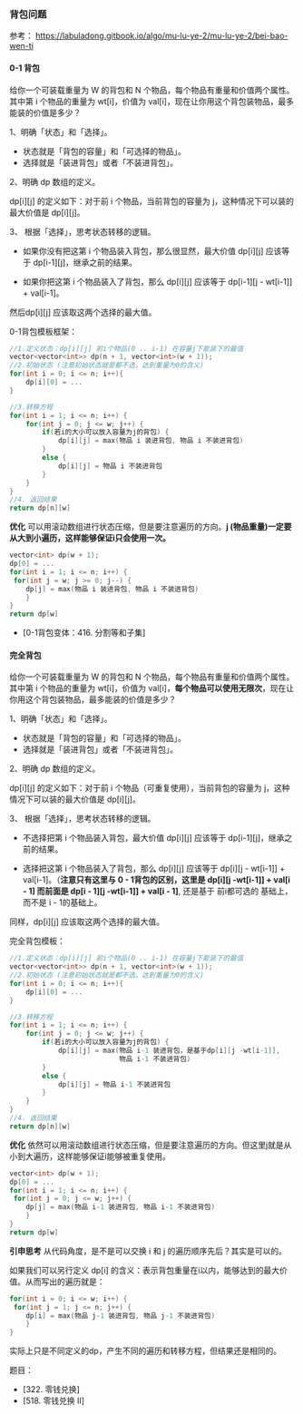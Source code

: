 ### 背包问题

参考：
https://labuladong.gitbook.io/algo/mu-lu-ye-2/mu-lu-ye-2/bei-bao-wen-ti

#### 0-1 背包

给你一个可装载重量为 W 的背包和 N 个物品，每个物品有重量和价值两个属性。其中第 i 个物品的重量为 wt[i]，价值为 val[i]，现在让你用这个背包装物品，最多能装的价值是多少？

1、明确「状态」和「选择」。 

- 状态就是「背包的容量」和「可选择的物品」。
- 选择就是「装进背包」或者「不装进背包」。


2、明确 dp 数组的定义。

dp[i][j] 的定义如下：对于前 i 个物品，当前背包的容量为 j，这种情况下可以装的最大价值是 dp[i][j]。

3、 根据「选择」，思考状态转移的逻辑。

- 如果你没有把这第 i 个物品装入背包，那么很显然，最大价值 dp[i][j] 应该等于 dp[i-1][j]，继承之前的结果。

- 如果你把这第 i 个物品装入了背包，那么 dp[i][j] 应该等于 dp[i-1][j - wt[i-1]] + val[i-1]。

然后dp[i][j] 应该取这两个选择的最大值。

0-1背包模板框架：

```cpp
//1.定义状态：dp[i][j] 前i个物品(0 .. i-1) 在容量j下能装下的最值
vector<vector<int>> dp(n + 1, vector<int>(w + 1));
//2.初始状态 (注意初始状态就是都不选，达到重量为0的含义)
for(int i = 0; i <= n; i++){
    dp[i][0] = ...
}

//3.转移方程
for(int i = 1; i <= n; i++) {
    for(int j = 0; j <= w; j++) {
        if(若i的大小可以放入容量为j的背包) {
            dp[i][j] = max(物品 i 装进背包, 物品 i 不装进背包)
        }
        else {
            dp[i][j] = 物品 i 不装进背包
        }
    }
}
//4. 返回结果
return dp[n][w]
```

**优化**
可以用滚动数组进行状态压缩，但是要注意遍历的方向。**j (物品重量)一定要从大到小遍历，这样能够保证i只会使用一次。**

```cpp
vector<int> dp(w + 1);
dp[0] = ...
for(int i = 1; i <= n; i++) {
 for(int j = w; j >= 0; j--) {
    dp[j] = max(物品 i 装进背包, 物品 i 不装进背包)
    }
}
return dp[w]
```


- [0-1背包变体：416. 分割等和子集]


#### 完全背包

给你一个可装载重量为 W 的背包和 N 个物品，每个物品有重量和价值两个属性。其中第 i 个物品的重量为 wt[i]，价值为 val[i]，**每个物品可以使用无限次**，现在让你用这个背包装物品，最多能装的价值是多少？

1、明确「状态」和「选择」。 

- 状态就是「背包的容量」和「可选择的物品」。
- 选择就是「装进背包」或者「不装进背包」。


2、明确 dp 数组的定义。

dp[i][j] 的定义如下：对于前 i 个物品（可重复使用），当前背包的容量为 j，这种情况下可以装的最大价值是 dp[i][j]。

3、 根据「选择」，思考状态转移的逻辑。 

- 不选择把第 i 个物品装入背包，最大价值 dp[i][j] 应该等于 dp[i-1][j]，继承之前的结果。

- 选择把这第 i 个物品装入了背包，那么 dp[i][j] 应该等于 dp[i][j - wt[i-1]] + val[i-1]。（**注意只有这里与 0 - 1背包的区别，这里是 dp[i][j -wt[i-1]] + val[i - 1] 而前面是 dp[i - 1][j -wt[i-1]] + val[i - 1]**, 还是基于 前i都可选的 基础上，而不是 i - 1的基础上。

同样，dp[i][j] 应该取这两个选择的最大值。


完全背包模板：

```cpp
//1.定义状态：dp[i][j] 前i个物品(0 .. i-1) 在容量j下能装下的最值
vector<vector<int>> dp(n + 1, vector<int>(w + 1));
//2.初始状态 (注意初始状态就是都不选，达到重量为0的含义)
for(int i = 0; i <= n; i++){
    dp[i][0] = ...
}

//3.转移方程
for(int i = 1; i <= n; i++) {
    for(int j = 0; j <= w; j++) {
        if(若i的大小可以放入容量为j的背包) {
            dp[i][j] = max(物品 i-1 装进背包，是基于dp[i][j -wt[i-1]], 
                           物品 i-1 不装进背包)
        }
        else {
            dp[i][j] = 物品 i-1 不装进背包
        }
    }
}
//4. 返回结果
return dp[n][w]
```

**优化**
依然可以用滚动数组进行状态压缩，但是要注意遍历的方向。但这里j就是从小到大遍历，这样能够保证i能够被重复使用。

```cpp
vector<int> dp(w + 1);
dp[0] = ...
for(int i = 1; i <= n; i++) {
 for(int j = 0; j <= w; j++) {
    dp[j] = max(物品 i-1 装进背包, 物品 i-1 不装进背包)
    }
}
return dp[w]
```

**引申思考** 
从代码角度，是不是可以交换 i 和 j 的遍历顺序先后？其实是可以的。

如果我们可以另行定义 dp[i] 的含义：表示背包重量在i以内，能够达到的最大价值。从而写出的遍历就是：

```cpp
for(int i = 0; i <= w; i++) {
 for(int j = 1; j <= n; j++) {
    dp[i] = max(物品 j-1 装进背包, 物品 j-1 不装进背包)
    }
}
```
实际上只是不同定义的dp，产生不同的遍历和转移方程，但结果还是相同的。

题目：
- [322. 零钱兑换]
- [518. 零钱兑换 II]